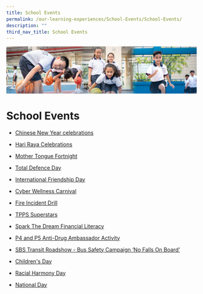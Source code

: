 ```yaml
---
title: School Events
permalink: /our-learning-experiences/School-Events/School-Events/
description: ""
third_nav_title: School Events
---
```

![](/images/Our%20Learning%20Experiences.jpg)

School Events
=============

*   [Chinese New Year celebrations](https://tampinespri-moe-edu-sg-admin.cwp.sg/our-learning-experiences/school-events/chinese-new-year-celebrations)
*   [Hari Raya Celebrations](https://tampinespri-moe-edu-sg-admin.cwp.sg/our-learning-experiences/school-events/hari-raya-celebration)  
*   [Mother Tongue Fortnight](https://tampinespri-moe-edu-sg-admin.cwp.sg/our-learning-experiences/school-events/mother-tongue-fortnight)
*   [Total Defence Day](https://tampinespri-moe-edu-sg-admin.cwp.sg/our-learning-experiences/school-events/total-defence-day)   
    
*   [International Friendship Day](https://tampinespri-moe-edu-sg-admin.cwp.sg/our-learning-experiences/school-events/international-friendship-day)
*   [Cyber Wellness Carnival](https://tampinespri-moe-edu-sg-admin.cwp.sg/our-learning-experiences/school-events/cyber-wellness-carnival)  
    
*   [Fire Incident Drill](https://tampinespri-moe-edu-sg-admin.cwp.sg/our-learning-experiences/school-events/fire-incident-drill)  
    
*   [TPPS Superstars](https://tampinespri-moe-edu-sg-admin.cwp.sg/our-learning-experiences/school-events/tpps-superstars)
*   [Spark The Dream Financial Literacy](https://tampinespri-moe-edu-sg-admin.cwp.sg/our-learning-experiences/school-events/spark-the-dream-financial-literacy)
*   [P4 and P5 Anti-Drug Ambassador Activity](https://tampinespri-moe-edu-sg-admin.cwp.sg/our-learning-experiences/school-events/p4-and-p5-anti-drug-ambassador-activity)
*   [SBS Transit Roadshow - Bus Safety Campaign ‘No Falls On Board’](https://tampinespri-moe-edu-sg-admin.cwp.sg/our-learning-experiences/school-events/gsbs-transit-roadshow-bus-safety-campaign-no-falls-on-board)  
    
*   [Children's Day](https://tampinespri-moe-edu-sg-admin.cwp.sg/our-learning-experiences/school-events/children-s-day-2022)
*   [Racial Harmony Day](https://tampinespri-moe-edu-sg-admin.cwp.sg/our-learning-experiences/school-events/racial-harmony-day)
*   [National Day](https://tampinespri-moe-edu-sg-admin.cwp.sg/our-learning-experiences/school-events/national-day)
